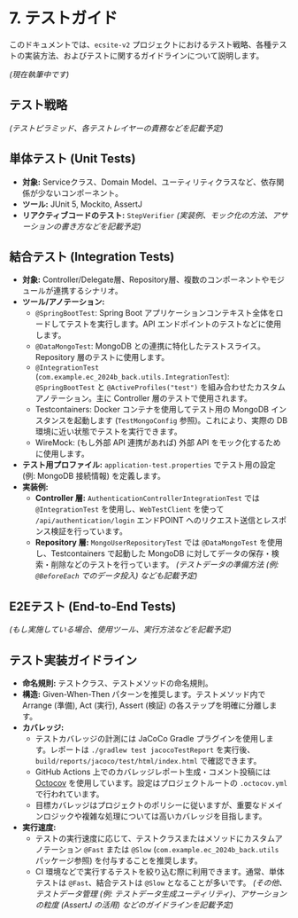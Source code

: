 # 7. テストガイド

このドキュメントでは、`ecsite-v2` プロジェクトにおけるテスト戦略、各種テストの実装方法、およびテストに関するガイドラインについて説明します。

*(現在執筆中です)*

## テスト戦略

*(テストピラミッド、各テストレイヤーの責務などを記載予定)*

## 単体テスト (Unit Tests)

*   **対象:** Serviceクラス、Domain Model、ユーティリティクラスなど、依存関係が少ないコンポーネント。
*   **ツール:** JUnit 5, Mockito, AssertJ
*   **リアクティブコードのテスト:** `StepVerifier`
*(実装例、モック化の方法、アサーションの書き方などを記載予定)*

## 結合テスト (Integration Tests)

*   **対象:** Controller/Delegate層、Repository層、複数のコンポーネントやモジュールが連携するシナリオ。
*   **ツール/アノテーション:**
    *   `@SpringBootTest`: Spring Boot アプリケーションコンテキスト全体をロードしてテストを実行します。API エンドポイントのテストなどに使用します。
    *   `@DataMongoTest`: MongoDB との連携に特化したテストスライス。Repository 層のテストに使用します。
    *   `@IntegrationTest` (`com.example.ec_2024b_back.utils.IntegrationTest`): `@SpringBootTest` と `@ActiveProfiles("test")` を組み合わせたカスタムアノテーション。主に Controller 層のテストで使用されます。
    *   Testcontainers: Docker コンテナを使用してテスト用の MongoDB インスタンスを起動します (`TestMongoConfig` 参照)。これにより、実際の DB 環境に近い状態でテストを実行できます。
    *   WireMock: (もし外部 API 連携があれば) 外部 API をモック化するために使用します。
*   **テスト用プロファイル:** `application-test.properties` でテスト用の設定 (例: MongoDB 接続情報) を定義します。
*   **実装例:**
    *   **Controller 層:** `AuthenticationControllerIntegrationTest` では `@IntegrationTest` を使用し、`WebTestClient` を使って `/api/authentication/login` エンドPOINT へのリクエスト送信とレスポンス検証を行っています。
    *   **Repository 層:** `MongoUserRepositoryTest` では `@DataMongoTest` を使用し、Testcontainers で起動した MongoDB に対してデータの保存・検索・削除などのテストを行っています。
*(テストデータの準備方法 (例: `@BeforeEach` でのデータ投入) なども記載予定)*

## E2Eテスト (End-to-End Tests)

*(もし実施している場合、使用ツール、実行方法などを記載予定)*

## テスト実装ガイドライン

*   **命名規則:** テストクラス、テストメソッドの命名規則。
*   **構造:** Given-When-Then パターンを推奨します。テストメソッド内で Arrange (準備), Act (実行), Assert (検証) の各ステップを明確に分離します。
*   **カバレッジ:**
    *   テストカバレッジの計測には JaCoCo Gradle プラグインを使用します。レポートは `./gradlew test jacocoTestReport` を実行後、`build/reports/jacoco/test/html/index.html` で確認できます。
    *   GitHub Actions 上でのカバレッジレポート生成・コメント投稿には [Octocov](https://github.com/k1LoW/octocov) を使用しています。設定はプロジェクトルートの `.octocov.yml` で行われています。
    *   目標カバレッジはプロジェクトのポリシーに従いますが、重要なドメインロジックや複雑な処理については高いカバレッジを目指します。
*   **実行速度:**
    *   テストの実行速度に応じて、テストクラスまたはメソッドにカスタムアノテーション `@Fast` または `@Slow` (`com.example.ec_2024b_back.utils` パッケージ参照) を付与することを推奨します。
    *   CI 環境などで実行するテストを絞り込む際に利用できます。通常、単体テストは `@Fast`、結合テストは `@Slow` となることが多いです。
*(その他、テストデータ管理 (例: テストデータ生成ユーティリティ)、アサーションの粒度 (AssertJ の活用) などのガイドラインを記載予定)*
